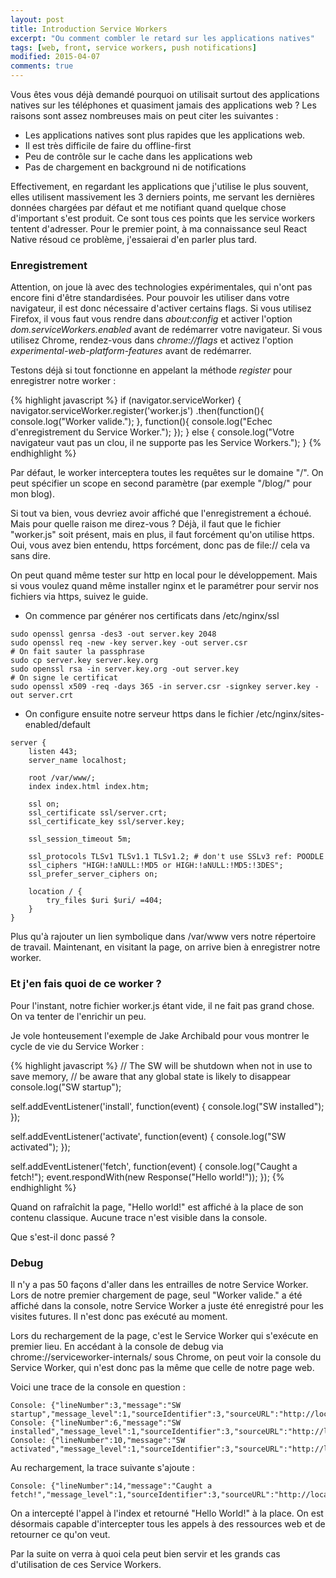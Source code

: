 ```yaml
---
layout: post
title: Introduction Service Workers
excerpt: "Ou comment combler le retard sur les applications natives"
tags: [web, front, service workers, push notifications]
modified: 2015-04-07
comments: true
---
```


Vous êtes vous déjà demandé pourquoi on utilisait surtout des applications natives sur les téléphones et quasiment jamais des applications web ? Les raisons sont assez nombreuses mais on peut citer les suivantes :

* Les applications natives sont plus rapides que les applications web.
* Il est très difficile de faire du offline-first
* Peu de contrôle sur le cache dans les applications web
* Pas de chargement en background ni de notifications

Effectivement, en regardant les applications que j'utilise le plus souvent, elles utilisent massivement les 3 derniers points, me servant les dernières données chargées par défaut et me notifiant quand quelque chose d'important s'est produit. Ce sont tous ces points que les service workers tentent d'adresser.
Pour le premier point, à ma connaissance seul React Native résoud ce problème, j'essaierai d'en parler plus tard.

### Enregistrement

Attention, on joue là avec des technologies expérimentales, qui n'ont pas encore fini d'être standardisées. Pour pouvoir les utiliser dans votre navigateur, il est donc nécessaire d'activer certains flags. Si vous utilisez Firefox, il vous faut vous rendre dans _about:config_ et activer l'option _dom.serviceWorkers.enabled_ avant de redémarrer votre navigateur. Si vous utilisez Chrome, rendez-vous dans _chrome://flags_ et activez l'option _experimental-web-platform-features_ avant de redémarrer.

Testons déjà si tout fonctionne en appelant la méthode _register_ pour enregistrer notre worker :

{% highlight javascript %}
if (navigator.serviceWorker) {
	navigator.serviceWorker.register('worker.js')
		.then(function(){
	        console.log("Worker valide.");
	    },
	    function(){
	        console.log("Echec d'enregistrement du Service Worker.");
	    });
} else {
	console.log("Votre navigateur vaut pas un clou, il ne supporte pas les Service Workers.");
}
{% endhighlight %}

Par défaut, le worker interceptera toutes les requêtes sur le domaine "/". On peut spécifier un scope en second paramètre (par exemple "/blog/" pour mon blog).

Si tout va bien, vous devriez avoir affiché que l'enregistrement a échoué. Mais pour quelle raison me direz-vous ?
Déjà, il faut que le fichier "worker.js" soit présent, mais en plus, il faut forcément qu'on utilise https. Oui, vous avez bien entendu, https forcément, donc pas de file:// cela va sans dire.

On peut quand même tester sur http en local pour le développement.
Mais si vous voulez quand même installer nginx et le paramétrer pour servir nos fichiers via https, suivez le guide.

* On commence par générer nos certificats dans /etc/nginx/ssl

~~~
sudo openssl genrsa -des3 -out server.key 2048
sudo openssl req -new -key server.key -out server.csr
# On fait sauter la passphrase
sudo cp server.key server.key.org
sudo openssl rsa -in server.key.org -out server.key
# On signe le certificat
sudo openssl x509 -req -days 365 -in server.csr -signkey server.key -out server.crt
~~~

* On configure ensuite notre serveur https dans le fichier /etc/nginx/sites-enabled/default

~~~
server {
	listen 443;
	server_name localhost;

	root /var/www/;
	index index.html index.htm;

	ssl on;
	ssl_certificate ssl/server.crt;
	ssl_certificate_key ssl/server.key;

	ssl_session_timeout 5m;

	ssl_protocols TLSv1 TLSv1.1 TLSv1.2; # don't use SSLv3 ref: POODLE
	ssl_ciphers "HIGH:!aNULL:!MD5 or HIGH:!aNULL:!MD5:!3DES";
	ssl_prefer_server_ciphers on;

	location / {
		try_files $uri $uri/ =404;
	}
}
~~~

Plus qu'à rajouter un lien symbolique dans /var/www vers notre répertoire de travail.
Maintenant, en visitant la page, on arrive bien à enregistrer notre worker.

### Et j'en fais quoi de ce worker ?

Pour l'instant, notre fichier worker.js étant vide, il ne fait pas grand chose. On va tenter de l'enrichir un peu.

Je vole honteusement l'exemple de Jake Archibald pour vous montrer le cycle de vie du Service Worker :

{% highlight javascript %}
// The SW will be shutdown when not in use to save memory,
// be aware that any global state is likely to disappear
console.log("SW startup");

self.addEventListener('install', function(event) {
  console.log("SW installed");
});

self.addEventListener('activate', function(event) {
  console.log("SW activated");
});

self.addEventListener('fetch', function(event) {
  console.log("Caught a fetch!");
  event.respondWith(new Response("Hello world!"));
});
{% endhighlight %}

Quand on rafraîchit la page, "Hello world!" est affiché à la place de son contenu classique.
Aucune trace n'est visible dans la console.

Que s'est-il donc passé ?

### Debug

Il n'y a pas 50 façons d'aller dans les entrailles de notre Service Worker.
Lors de notre premier chargement de page, seul "Worker valide." a été affiché dans la console, notre Service Worker a juste été enregistré pour les visites futures. Il n'est donc pas exécuté au moment.

Lors du rechargement de la page, c'est le Service Worker qui s'exécute en premier lieu.
En accédant à la console de debug via chrome://serviceworker-internals/ sous Chrome, on peut voir la console du Service Worker, qui n'est donc pas la même que celle de notre page web.

Voici une trace de la console en question  :

~~~
Console: {"lineNumber":3,"message":"SW startup","message_level":1,"sourceIdentifier":3,"sourceURL":"http://localhost/serviceworker/worker.js"}
Console: {"lineNumber":6,"message":"SW installed","message_level":1,"sourceIdentifier":3,"sourceURL":"http://localhost/serviceworker/worker.js"}
Console: {"lineNumber":10,"message":"SW activated","message_level":1,"sourceIdentifier":3,"sourceURL":"http://localhost/serviceworker/worker.js"}
~~~

Au rechargement, la trace suivante s'ajoute :

~~~
Console: {"lineNumber":14,"message":"Caught a fetch!","message_level":1,"sourceIdentifier":3,"sourceURL":"http://localhost/serviceworker/worker.js"}
~~~

On a intercepté l'appel à l'index et retourné "Hello World!" à la place.
On est désormais capable d'intercepter tous les appels à des ressources web et de retourner ce qu'on veut.

Par la suite on verra à quoi cela peut bien servir et les grands cas d'utilisation de ces Service Workers.